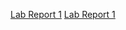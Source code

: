 [Lab Report 1](https://nicholasdai.github.io/cse15l-lab-reports/lab-report-1-week-2.html)
[Lab Report 1](lab-report-1-week-2.html)
